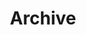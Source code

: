 ---
title: "Archive"
description: "All the texts, courses, and projects on this website—listed in reverse-chronological order."
layout: "archives"
---